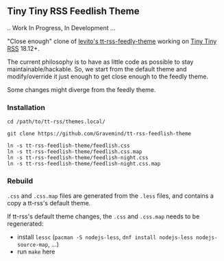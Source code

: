 ## Tiny Tiny RSS Feedlish Theme

.. Work In Progress, In Development ...

"Close enough" clone of [levito's tt-rss-feedly-theme](https://github.com/levito/tt-rss-feedly-theme) working on
[Tiny Tiny RSS](https://tt-rss.org/) 18.12+.

The current philosophy is to have as little code as possible to stay
maintainable/hackable. So, we start from the default theme and modify/override
it just enough to get close enough to the feedly theme.

Some changes might diverge from the feedly theme.

### Installation

```
cd /path/to/tt-rss/themes.local/

git clone https://github.com/Gravemind/tt-rss-feedlish-theme

ln -s tt-rss-feedlish-theme/feedlish.css
ln -s tt-rss-feedlish-theme/feedlish.css.map
ln -s tt-rss-feedlish-theme/feedlish-night.css
ln -s tt-rss-feedlish-theme/feedlish-night.css.map
```

### Rebuild

`.css` and `.css.map` files are generated from the `.less` files, and contains a
copy a tt-rss's default theme.

If tt-rss's default theme changes, the `.css` and `.css.map` needs to be
regenerated:
- install `lessc` (`pacman -S nodejs-less`, `dnf install nodejs-less nodejs-source-map`, ...)
- run `make` here
